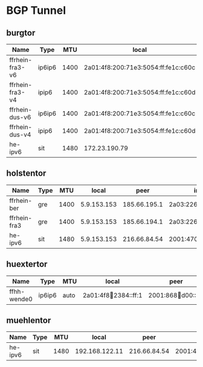 # BGP Tunnel

## burgtor

| Name            | Type   |  MTU | local                               |                peer | inet6                | inet           |
|-----------------|--------|------|-------------------------------------|---------------------|----------------------|----------------|
| ffrhein-fra3-v6 | ip6ip6 | 1400 | 2a01:4f8:200:71e3:5054:ff:fe1c:c60c |  2001:8d8:2:1050::3 | 2a03:2260:0:36::2/64 |                |
| ffrhein-fra3-v4 | ipip6  | 1400 | 2a01:4f8:200:71e3:5054:ff:fe1c:c60d |  2001:8d8:2:1050::3 |                      | 100.64.0.95/31 |
| ffrhein-dus-v6  | ip6ip6 | 1400 | 2a01:4f8:200:71e3:5054:ff:fe1c:c60c | 2a01:a700:48ac::1:2 | 2a03:2260:0:37::2/64  |                |
| ffrhein-dus-v4  | ipip6  | 1400 | 2a01:4f8:200:71e3:5054:ff:fe1c:c60d | 2a01:a700:48ac::1:2 |                      | 100.64.0.93/31 |
| he-ipv6         | sit    | 1480 | 172.23.190.79                       |        216.66.84.54 | 2001:470:12:8::2/64  |                |

## holstentor

| Name         | Type |  MTU |       local |         peer | inet6                | inet            |
|--------------|------|------|-------------|--------------|----------------------|-----------------|
| ffrhein-ber  | gre  | 1400 | 5.9.153.153 | 185.66.195.1 | 2a03:2260:0:59::2/64 | 100.64.0.165/31 |
| ffrhein-fra3 | gre  | 1400 | 5.9.153.153 | 185.66.194.1 | 2a03:2260:0:60::2/64 | 100.64.0.167/31 |
| he-ipv6      | sit  | 1480 | 5.9.153.153 | 216.66.84.54 | 2001:470:12:35::2/64 |                 |

## huextertor

| Name        | Type   | MTU  | local                   |                 peer | inet6                    | inet |
|-------------|--------|------|-------------------------|----------------------|--------------------------|------|
| ffhh-wende0 | ip6ip6 | auto | 2a01:4f8:100:2384::ff:1 | 2001:868:100:d00::10 | 2a03:2267:ffff:b01::2/64 |      | 

## muehlentor

| Name    | Type |  MTU |          local |         peer | inet6                | inet |
|---------|------|------|----------------|--------------|----------------------|------|
| he-ipv6 | sit  | 1480 | 192.168.122.11 | 216.66.84.54 | 2001:470:12:58::2/64 |      |